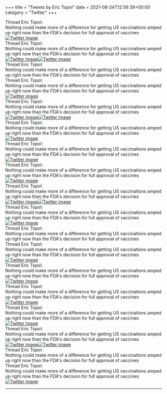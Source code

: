 +++
title = "Tweets by Eric Topol" 
date = 2021-08-24T12:56:39+00:00
category = "Twitter"
+++
<div class="tweet"> 
<div class="profile"> 
Thread Eric Topol: 
</div> 
<div class="tweet-content">Nothing could make more of a difference for getting US vaccinations amped up right now than the FDA's decision for full approval of vaccines</div></div><a href="E9jrtU6VUAA0Nuz.jpg"  ><img src="E9jrtU6VUAA0Nuz.jpg" alt="Twitter image" ></img></a><div class="tweet"> 
<div class="profile"> 
Thread Eric Topol: 
</div> 
<div class="tweet-content">Nothing could make more of a difference for getting US vaccinations amped up right now than the FDA's decision for full approval of vaccines</div></div><a href="E9jv-bhUUAYKUYm.jpg"  ><img src="E9jv-bhUUAYKUYm.jpg" alt="Twitter image" ></img></a><a href="E9jxfN7VIAMSZ-f.jpg"  ><img src="E9jxfN7VIAMSZ-f.jpg" alt="Twitter image" ></img></a><div class="tweet"> 
<div class="profile"> 
Thread Eric Topol: 
</div> 
<div class="tweet-content">Nothing could make more of a difference for getting US vaccinations amped up right now than the FDA's decision for full approval of vaccines</div></div><div class="tweet"> 
<div class="profile"> 
Thread Eric Topol: 
</div> 
<div class="tweet-content">Nothing could make more of a difference for getting US vaccinations amped up right now than the FDA's decision for full approval of vaccines</div></div><a href="E9j3XY-XMAEdy-G.jpg"  ><img src="E9j3XY-XMAEdy-G.jpg" alt="Twitter image" ></img></a><div class="tweet"> 
<div class="profile"> 
Thread Eric Topol: 
</div> 
<div class="tweet-content">Nothing could make more of a difference for getting US vaccinations amped up right now than the FDA's decision for full approval of vaccines</div></div><a href="E9j847rXsBAFhFq.jpg"  ><img src="E9j847rXsBAFhFq.jpg" alt="Twitter image" ></img></a><a href="E9j86_HWEBAIDjZ.png"  ><img src="E9j86_HWEBAIDjZ.png" alt="Twitter image" ></img></a><div class="tweet"> 
<div class="profile"> 
Thread Eric Topol: 
</div> 
<div class="tweet-content">Nothing could make more of a difference for getting US vaccinations amped up right now than the FDA's decision for full approval of vaccines</div></div><a href="E9kBGKoWUAglqy7.jpg"  ><img src="E9kBGKoWUAglqy7.jpg" alt="Twitter image" ></img></a><div class="tweet"> 
<div class="profile"> 
Thread Eric Topol: 
</div> 
<div class="tweet-content">Nothing could make more of a difference for getting US vaccinations amped up right now than the FDA's decision for full approval of vaccines</div></div><a href="E9kCc2oXMAwl7_7.jpg"  ><img src="E9kCc2oXMAwl7_7.jpg" alt="Twitter image" ></img></a><div class="tweet"> 
<div class="profile"> 
Thread Eric Topol: 
</div> 
<div class="tweet-content">Nothing could make more of a difference for getting US vaccinations amped up right now than the FDA's decision for full approval of vaccines</div></div><a href="E9kWjsjVcAUYbbn.jpg"  ><img src="E9kWjsjVcAUYbbn.jpg" alt="Twitter image" ></img></a><div class="tweet"> 
<div class="profile"> 
Thread Eric Topol: 
</div> 
<div class="tweet-content">Nothing could make more of a difference for getting US vaccinations amped up right now than the FDA's decision for full approval of vaccines</div></div><a href="E9kd7RfVoAMQmzY.jpg"  ><img src="E9kd7RfVoAMQmzY.jpg" alt="Twitter image" ></img></a><a href="E9kd8lmUUAQ53sB.jpg"  ><img src="E9kd8lmUUAQ53sB.jpg" alt="Twitter image" ></img></a><div class="tweet"> 
<div class="profile"> 
Thread Eric Topol: 
</div> 
<div class="tweet-content">Nothing could make more of a difference for getting US vaccinations amped up right now than the FDA's decision for full approval of vaccines</div></div><a href="E9knUPoVIAATvh6.jpg"  ><img src="E9knUPoVIAATvh6.jpg" alt="Twitter image" ></img></a><div class="tweet"> 
<div class="profile"> 
Thread Eric Topol: 
</div> 
<div class="tweet-content">Nothing could make more of a difference for getting US vaccinations amped up right now than the FDA's decision for full approval of vaccines</div></div><div class="tweet"> 
<div class="profile"> 
Thread Eric Topol: 
</div> 
<div class="tweet-content">Nothing could make more of a difference for getting US vaccinations amped up right now than the FDA's decision for full approval of vaccines</div></div><a href="E9k721GVgAUFVzK.jpg"  ><img src="E9k721GVgAUFVzK.jpg" alt="Twitter image" ></img></a><div class="tweet"> 
<div class="profile"> 
Thread Eric Topol: 
</div> 
<div class="tweet-content">Nothing could make more of a difference for getting US vaccinations amped up right now than the FDA's decision for full approval of vaccines</div></div><a href="E9lA1p0VUAUcMqt.jpg"  ><img src="E9lA1p0VUAUcMqt.jpg" alt="Twitter image" ></img></a><div class="tweet"> 
<div class="profile"> 
Thread Eric Topol: 
</div> 
<div class="tweet-content">Nothing could make more of a difference for getting US vaccinations amped up right now than the FDA's decision for full approval of vaccines</div></div><a href="E9lJ0feUcAAxKGO.jpg"  ><img src="E9lJ0feUcAAxKGO.jpg" alt="Twitter image" ></img></a><div class="tweet"> 
<div class="profile"> 
Thread Eric Topol: 
</div> 
<div class="tweet-content">Nothing could make more of a difference for getting US vaccinations amped up right now than the FDA's decision for full approval of vaccines</div></div><a href="E9lyJy6UYAMVYLF.jpg"  ><img src="E9lyJy6UYAMVYLF.jpg" alt="Twitter image" ></img></a><div class="tweet"> 
<div class="profile"> 
Thread Eric Topol: 
</div> 
<div class="tweet-content">Nothing could make more of a difference for getting US vaccinations amped up right now than the FDA's decision for full approval of vaccines</div></div><a href="E9mUieGVEAEKe-t.jpg"  ><img src="E9mUieGVEAEKe-t.jpg" alt="Twitter image" ></img></a><a href="E9mWAxWVoAIOjAQ.jpg"  ><img src="E9mWAxWVoAIOjAQ.jpg" alt="Twitter image" ></img></a><div class="tweet"> 
<div class="profile"> 
Thread Eric Topol: 
</div> 
<div class="tweet-content">Nothing could make more of a difference for getting US vaccinations amped up right now than the FDA's decision for full approval of vaccines</div></div><div class="tweet"> 
<div class="profile"> 
Thread Eric Topol: 
</div> 
<div class="tweet-content">Nothing could make more of a difference for getting US vaccinations amped up right now than the FDA's decision for full approval of vaccines</div></div><a href="E9m4yUwUYAcVadt.jpg"  ><img src="E9m4yUwUYAcVadt.jpg" alt="Twitter image" ></img></a>

---